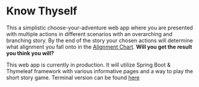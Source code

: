 # Know Thyself 

This a simplistic choose-your-adventure web app where you are presented with multiple actions in different scenarios with an overarching and branching story. 
By the end of the story your chosen actions will determine what alignment you fall onto in the [Alignment Chart](https://en.wikipedia.org/wiki/Alignment_(Dungeons_%26_Dragons)).
**Will you get the result you think you will?**

This web app is currently in production. It will utilize Spring Boot & Thymeleaf framework with various informative pages and a way to play the short story game. Terminal version can be found [here](https://github.com/sharktrexer/Know_Thyself_Prototype)
